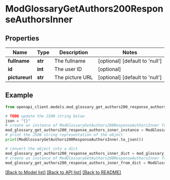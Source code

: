 # ModGlossaryGetAuthors200ResponseAuthorsInner


## Properties

Name | Type | Description | Notes
------------ | ------------- | ------------- | -------------
**fullname** | **str** | The fullname | [optional] [default to 'null']
**id** | **int** | The user ID | [optional] 
**pictureurl** | **str** | The picture URL | [optional] [default to 'null']

## Example

```python
from openapi_client.models.mod_glossary_get_authors200_response_authors_inner import ModGlossaryGetAuthors200ResponseAuthorsInner

# TODO update the JSON string below
json = "{}"
# create an instance of ModGlossaryGetAuthors200ResponseAuthorsInner from a JSON string
mod_glossary_get_authors200_response_authors_inner_instance = ModGlossaryGetAuthors200ResponseAuthorsInner.from_json(json)
# print the JSON string representation of the object
print(ModGlossaryGetAuthors200ResponseAuthorsInner.to_json())

# convert the object into a dict
mod_glossary_get_authors200_response_authors_inner_dict = mod_glossary_get_authors200_response_authors_inner_instance.to_dict()
# create an instance of ModGlossaryGetAuthors200ResponseAuthorsInner from a dict
mod_glossary_get_authors200_response_authors_inner_from_dict = ModGlossaryGetAuthors200ResponseAuthorsInner.from_dict(mod_glossary_get_authors200_response_authors_inner_dict)
```
[[Back to Model list]](../README.md#documentation-for-models) [[Back to API list]](../README.md#documentation-for-api-endpoints) [[Back to README]](../README.md)


